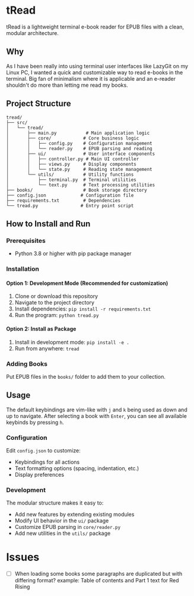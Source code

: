 # tRead

tRead is a lightweight terminal e-book reader for EPUB files with a clean, modular architecture.

## Why

As I have been really into using terminal user interfaces like LazyGit on my Linux PC, I wanted a quick and customizable way to read e-books in the terminal. Big fan of minimalism where it is applicable and an e-reader shouldn't do more than letting me read my books.

## Project Structure

```
tread/
├── src/
│   └── tread/
│       ├── main.py           # Main application logic
│       ├── core/            # Core business logic
│       │   ├── config.py    # Configuration management
│       │   └── reader.py    # EPUB parsing and reading
│       ├── ui/              # User interface components
│       │   ├── controller.py # Main UI controller
│       │   ├── views.py     # Display components
│       │   └── state.py     # Reading state management
│       └── utils/           # Utility functions
│           ├── terminal.py  # Terminal utilities
│           └── text.py      # Text processing utilities
├── books/                   # Book storage directory
├── config.json             # Configuration file
├── requirements.txt         # Dependencies
└── tread.py                # Entry point script
```

## How to Install and Run

### Prerequisites
- Python 3.8 or higher with pip package manager

### Installation

#### Option 1: Development Mode (Recommended for customization)
1. Clone or download this repository
2. Navigate to the project directory
3. Install dependencies: `pip install -r requirements.txt`
4. Run the program: `python tread.py`

#### Option 2: Install as Package
1. Install in development mode: `pip install -e .`
2. Run from anywhere: `tread`

### Adding Books
Put EPUB files in the `books/` folder to add them to your collection.

## Usage

The default keybindings are vim-like with `j` and `k` being used as down and up to navigate. After selecting a book with `Enter`, you can see all available keybinds by pressing `h`.

### Configuration
Edit `config.json` to customize:
- Keybindings for all actions
- Text formatting options (spacing, indentation, etc.)
- Display preferences

### Development
The modular structure makes it easy to:
- Add new features by extending existing modules
- Modify UI behavior in the `ui/` package
- Customize EPUB parsing in `core/reader.py`
- Add new utilities in the `utils/` package



# Issues

- [ ] When loading some books some paragraphs are duplicated but with differing format? example: Table of contents and Part 1 text for Red Rising